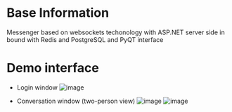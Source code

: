 # Base Information  
Messenger based on websockets techonology with ASP.NET server side in bound with Redis and PostgreSQL and PyQT interface

# Demo interface  
+ Login window
![image](https://github.com/user-attachments/assets/95edd31a-33f2-4228-840d-ba9cfc59ac38)

+ Conversation window (two-person view)
![image](https://github.com/user-attachments/assets/7cde2445-4140-471f-9659-46fa13aee528)
![image](https://github.com/user-attachments/assets/bec3d859-1cdc-4abc-b014-360eadd721e9)
